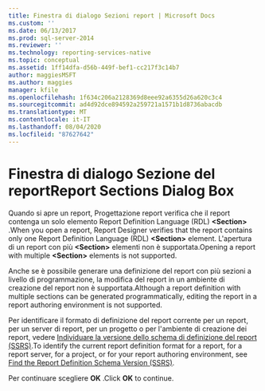 ```yaml
---
title: Finestra di dialogo Sezioni report | Microsoft Docs
ms.custom: ''
ms.date: 06/13/2017
ms.prod: sql-server-2014
ms.reviewer: ''
ms.technology: reporting-services-native
ms.topic: conceptual
ms.assetid: 1ff14dfa-d56b-449f-bef1-cc217f3c14b7
author: maggiesMSFT
ms.author: maggies
manager: kfile
ms.openlocfilehash: 1f634c206a2128369d8eee92a6355d26a620c3c4
ms.sourcegitcommit: ad4d92dce894592a259721a1571b1d8736abacdb
ms.translationtype: MT
ms.contentlocale: it-IT
ms.lasthandoff: 08/04/2020
ms.locfileid: "87627642"
---
```

# <a name="report-sections-dialog-box"></a><span data-ttu-id="49d66-102">Finestra di dialogo Sezione del report</span><span class="sxs-lookup"><span data-stu-id="49d66-102">Report Sections Dialog Box</span></span>
  <span data-ttu-id="49d66-103">Quando si apre un report, Progettazione report verifica che il report contenga un solo elemento Report Definition Language (RDL) **\<Section>** .</span><span class="sxs-lookup"><span data-stu-id="49d66-103">When you open a report, Report Designer verifies that the report contains only one Report Definition Language (RDL) **\<Section>** element.</span></span> <span data-ttu-id="49d66-104">L'apertura di un report con più **\<Section>** elementi non è supportata.</span><span class="sxs-lookup"><span data-stu-id="49d66-104">Opening a report with multiple **\<Section>** elements is not supported.</span></span>  
  
 <span data-ttu-id="49d66-105">Anche se è possibile generare una definizione del report con più sezioni a livello di programmazione, la modifica del report in un ambiente di creazione del report non è supportata.</span><span class="sxs-lookup"><span data-stu-id="49d66-105">Although a report definition with multiple sections can be generated programmatically, editing the report in a report authoring environment is not supported.</span></span>  
  
 <span data-ttu-id="49d66-106">Per identificare il formato di definizione del report corrente per un report, per un server di report, per un progetto o per l'ambiente di creazione dei report, vedere [Individuare la versione dello schema di definizione del report &#40;SSRS&#41;](reports/find-the-report-definition-schema-version-ssrs.md).</span><span class="sxs-lookup"><span data-stu-id="49d66-106">To identify the current report definition format for a report, for a report server, for a project, or for your report authoring environment, see [Find the Report Definition Schema Version &#40;SSRS&#41;](reports/find-the-report-definition-schema-version-ssrs.md).</span></span>  
  
 <span data-ttu-id="49d66-107">Per continuare scegliere **OK** .</span><span class="sxs-lookup"><span data-stu-id="49d66-107">Click **OK** to continue.</span></span>  
  
  
